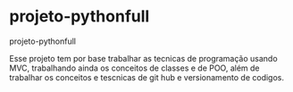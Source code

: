 # projeto-pythonfull
projeto-pythonfull

Esse projeto tem por base trabalhar as tecnicas de programação usando MVC, trabalhando ainda os conceitos de classes e de POO, além de trabalhar os conceitos e tescnicas de git hub e versionamento de codigos.

